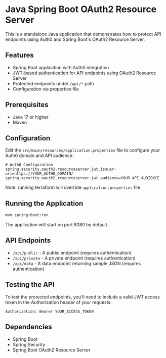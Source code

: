 # Java Spring Boot OAuth2 Resource Server

This is a standalone Java application that demonstrates how to protect API endpoints using Auth0 and Spring Boot's OAuth2 Resource Server.

## Features

- Spring Boot application with Auth0 integration
- JWT-based authentication for API endpoints using OAuth2 Resource Server
- Protected endpoints under `/api/*` path
- Configuration via properties file

## Prerequisites

- Java 17 or higher
- Maven

## Configuration

Edit the `src/main/resources/application.properties` file to configure your Auth0 domain and API audience:

```properties
# Auth0 Configuration
spring.security.oauth2.resourceserver.jwt.issuer-uri=https://YOUR_AUTH0_DOMAIN/
spring.security.oauth2.resourceserver.jwt.audience=YOUR_API_AUDIENCE
```

Note: running terraform will override `application.properties` file

## Running the Application

```bash
mvn spring-boot:run
```

The application will start on port 8080 by default.

## API Endpoints

- `/api/public` - A public endpoint (requires authentication)
- `/api/private` - A private endpoint (requires authentication)
- `/api/data` - A data endpoint returning sample JSON (requires authentication)

## Testing the API

To test the protected endpoints, you'll need to include a valid JWT access token in the Authorization header of your requests:

```
Authorization: Bearer YOUR_ACCESS_TOKEN
```

## Dependencies

- Spring Boot
- Spring Security
- Spring Boot OAuth2 Resource Server